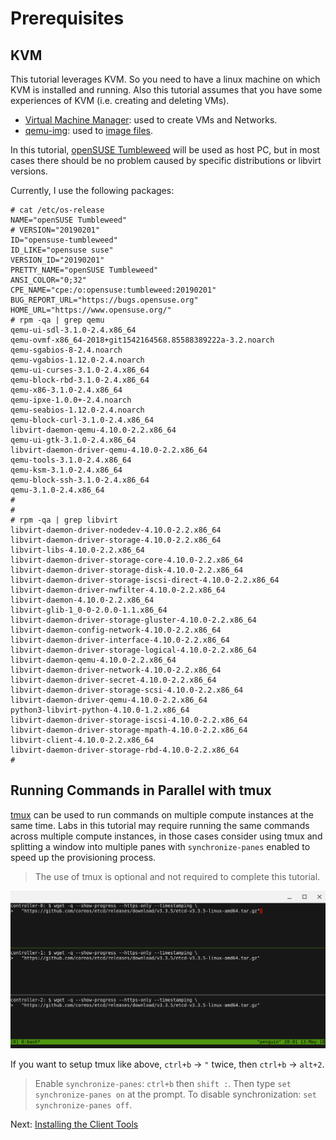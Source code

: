 # Prerequisites

## KVM

This tutorial leverages KVM. So you need to have a linux machine on which KVM is installed and running. Also this tutorial assumes that you have some experiences of KVM (i.e. creating and deleting VMs).

* [Virtual Machine Manager](https://virt-manager.org/): used to create VMs and Networks.
* [qemu-img](https://qemu.weilnetz.de/doc/qemu-doc.html#disk_005fimages): used to [image files](https://people.gnome.org/~markmc/qcow-image-format-version-1.html).

In this tutorial, [openSUSE Tumbleweed](https://en.opensuse.org/Portal:Tumbleweed) will be used as host PC, but in most cases there should be no problem caused by specific distributions or libvirt versions.

Currently, I use the following packages:

```
# cat /etc/os-release
NAME="openSUSE Tumbleweed"
# VERSION="20190201"
ID="opensuse-tumbleweed"
ID_LIKE="opensuse suse"
VERSION_ID="20190201"
PRETTY_NAME="openSUSE Tumbleweed"
ANSI_COLOR="0;32"
CPE_NAME="cpe:/o:opensuse:tumbleweed:20190201"
BUG_REPORT_URL="https://bugs.opensuse.org"
HOME_URL="https://www.opensuse.org/"
# rpm -qa | grep qemu
qemu-ui-sdl-3.1.0-2.4.x86_64
qemu-ovmf-x86_64-2018+git1542164568.85588389222a-3.2.noarch
qemu-sgabios-8-2.4.noarch
qemu-vgabios-1.12.0-2.4.noarch
qemu-ui-curses-3.1.0-2.4.x86_64
qemu-block-rbd-3.1.0-2.4.x86_64
qemu-x86-3.1.0-2.4.x86_64
qemu-ipxe-1.0.0+-2.4.noarch
qemu-seabios-1.12.0-2.4.noarch
qemu-block-curl-3.1.0-2.4.x86_64
libvirt-daemon-qemu-4.10.0-2.2.x86_64
qemu-ui-gtk-3.1.0-2.4.x86_64
libvirt-daemon-driver-qemu-4.10.0-2.2.x86_64
qemu-tools-3.1.0-2.4.x86_64
qemu-ksm-3.1.0-2.4.x86_64
qemu-block-ssh-3.1.0-2.4.x86_64
qemu-3.1.0-2.4.x86_64
#
#
# rpm -qa | grep libvirt
libvirt-daemon-driver-nodedev-4.10.0-2.2.x86_64
libvirt-daemon-driver-storage-4.10.0-2.2.x86_64
libvirt-libs-4.10.0-2.2.x86_64
libvirt-daemon-driver-storage-core-4.10.0-2.2.x86_64
libvirt-daemon-driver-storage-disk-4.10.0-2.2.x86_64
libvirt-daemon-driver-storage-iscsi-direct-4.10.0-2.2.x86_64
libvirt-daemon-driver-nwfilter-4.10.0-2.2.x86_64
libvirt-daemon-4.10.0-2.2.x86_64
libvirt-glib-1_0-0-2.0.0-1.1.x86_64
libvirt-daemon-driver-storage-gluster-4.10.0-2.2.x86_64
libvirt-daemon-config-network-4.10.0-2.2.x86_64
libvirt-daemon-driver-interface-4.10.0-2.2.x86_64
libvirt-daemon-driver-storage-logical-4.10.0-2.2.x86_64
libvirt-daemon-qemu-4.10.0-2.2.x86_64
libvirt-daemon-driver-network-4.10.0-2.2.x86_64
libvirt-daemon-driver-secret-4.10.0-2.2.x86_64
libvirt-daemon-driver-storage-scsi-4.10.0-2.2.x86_64
libvirt-daemon-driver-qemu-4.10.0-2.2.x86_64
python3-libvirt-python-4.10.0-1.2.x86_64
libvirt-daemon-driver-storage-iscsi-4.10.0-2.2.x86_64
libvirt-daemon-driver-storage-mpath-4.10.0-2.2.x86_64
libvirt-client-4.10.0-2.2.x86_64
libvirt-daemon-driver-storage-rbd-4.10.0-2.2.x86_64
#
```

## Running Commands in Parallel with tmux

[tmux](https://github.com/tmux/tmux/wiki) can be used to run commands on multiple compute instances at the same time. Labs in this tutorial may require running the same commands across multiple compute instances, in those cases consider using tmux and splitting a window into multiple panes with `synchronize-panes` enabled to speed up the provisioning process.

> The use of tmux is optional and not required to complete this tutorial.

![tmux screenshot](images/tmux-screenshot.png)

If you want to setup tmux like above, `ctrl+b` -> `"` twice, then `ctrl+b` -> `alt+2`.

> Enable `synchronize-panes`: `ctrl+b` then `shift :`. Then type `set synchronize-panes on` at the prompt. To disable synchronization: `set synchronize-panes off`.
>

Next: [Installing the Client Tools](02-client-tools.md)
